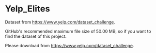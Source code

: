# Yelp_Elites
Dataset from https://www.yelp.com/dataset_challenge.

GitHub's recommended maximum file size of 50.00 MB, so if you want to find the dataset of this project. 

Please download from https://www.yelp.com/dataset_challenge.

